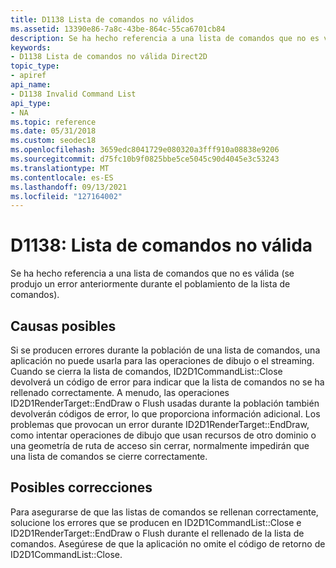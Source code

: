 ```yaml
---
title: D1138 Lista de comandos no válidos
ms.assetid: 13390e86-7a8c-43be-864c-55ca6701cb84
description: Se ha hecho referencia a una lista de comandos que no es válida (se produjo un error anteriormente durante el poblamiento de la lista de comandos).
keywords:
- D1138 Lista de comandos no válida Direct2D
topic_type:
- apiref
api_name:
- D1138 Invalid Command List
api_type:
- NA
ms.topic: reference
ms.date: 05/31/2018
ms.custom: seodec18
ms.openlocfilehash: 3659edc8041729e080320a3fff910a08838e9206
ms.sourcegitcommit: d75fc10b9f0825bbe5ce5045c90d4045e3c53243
ms.translationtype: MT
ms.contentlocale: es-ES
ms.lasthandoff: 09/13/2021
ms.locfileid: "127164002"
---
```

# <a name="d1138-invalid-command-list"></a>D1138: Lista de comandos no válida

Se ha hecho referencia a una lista de comandos que no es válida (se produjo un error anteriormente durante el poblamiento de la lista de comandos).






 

## <a name="possible-causes"></a>Causas posibles

Si se producen errores durante la población de una lista de comandos, una aplicación no puede usarla para las operaciones de dibujo o el streaming. Cuando se cierra la lista de comandos, ID2D1CommandList::Close devolverá un código de error para indicar que la lista de comandos no se ha rellenado correctamente. A menudo, las operaciones ID2D1RenderTarget::EndDraw o Flush usadas durante la población también devolverán códigos de error, lo que proporciona información adicional. Los problemas que provocan un error durante ID2D1RenderTarget::EndDraw, como intentar operaciones de dibujo que usan recursos de otro dominio o una geometría de ruta de acceso sin cerrar, normalmente impedirán que una lista de comandos se cierre correctamente.

## <a name="possible-fixes"></a>Posibles correcciones

Para asegurarse de que las listas de comandos se rellenan correctamente, solucione los errores que se producen en ID2D1CommandList::Close e ID2D1RenderTarget::EndDraw o Flush durante el rellenado de la lista de comandos. Asegúrese de que la aplicación no omite el código de retorno de ID2D1CommandList::Close.

 

 




